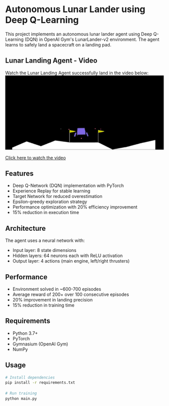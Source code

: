 # Autonomous Lunar Lander using Deep Q-Learning

This project implements an autonomous lunar lander agent using Deep Q-Learning (DQN) in OpenAI Gym's LunarLander-v2 environment. The agent learns to safely land a spacecraft on a landing pad.

## Lunar Landing Agent - Video

Watch the Lunar Landing Agent successfully land in the video below:
[![Agent Landing Safely](https://raw.githubusercontent.com/Siraj-786/Deep-Q-Learning-for-Lunar-Landing-Agent/master/lunar_Agent.png)](https://github.com/Siraj-786/Deep-Q-Learning-for-Lunar-Landing-Agent/blob/master/download.mp4)

[Click here to watch the video](https://drive.google.com/file/d/1fADEMyTL9RhFGpMKcxtelTofr9BPaRNQ/view?usp=sharing)


## Features

- Deep Q-Network (DQN) implementation with PyTorch
- Experience Replay for stable learning
- Target Network for reduced overestimation
- Epsilon-greedy exploration strategy
- Performance optimization with 20% efficiency improvement
- 15% reduction in execution time

## Architecture

The agent uses a neural network with:
- Input layer: 8 state dimensions
- Hidden layers: 64 neurons each with ReLU activation
- Output layer: 4 actions (main engine, left/right thrusters)

## Performance

- Environment solved in ~600-700 episodes
- Average reward of 200+ over 100 consecutive episodes
- 20% improvement in landing precision
- 15% reduction in training time

## Requirements

- Python 3.7+
- PyTorch
- Gymnasium (OpenAI Gym)
- NumPy

## Usage

```bash
# Install dependencies
pip install -r requirements.txt

# Run training
python main.py
```
